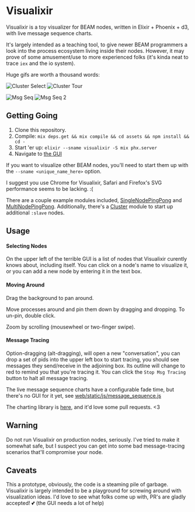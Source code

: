 # Visualixir

Visualixir is a toy visualizer for BEAM nodes, written in Elixir + Phoenix + d3, with live message sequence charts.

It's largely intended as a teaching tool, to give newer BEAM programmers a look into the process ecosystem living inside their nodes. However, it may prove of some amusement/use to more experienced folks (it's kinda neat to trace `iex` and the io system).

Huge gifs are worth a thousand words:

![Cluster Select](https://raw.githubusercontent.com/koudelka/visualixir/master/doc/cluster_select.gif)
![Cluster Tour](https://raw.githubusercontent.com/koudelka/visualixir/master/doc/cluster_tour.gif)

![Msg Seq](https://raw.githubusercontent.com/koudelka/visualixir/master/doc/msg_seq.gif)
![Msg Seq 2](https://raw.githubusercontent.com/koudelka/visualixir/master/doc/msg_seq_2.gif)

## Getting Going

1. Clone this repository.
2. Compile: `mix deps.get && mix compile && cd assets && npm install && cd -`
3. Start 'er up: `elixir --sname visualixir -S mix phx.server`
4. Navigate to [the GUI](http://0.0.0.0:4000)

If you want to visualize other BEAM nodes, you'll need to start them up with the `--sname <unique_name_here>` option.

I suggest you use Chrome for Visualixir, Safari and Firefox's SVG performance seems to be lacking. :(

There are a couple example modules included, [SingleNodePingPong](https://github.com/koudelka/visualixir/blob/master/lib/visualixir/examples/single_node_ping_pong.ex) and [MultiNodePingPong](https://github.com/koudelka/visualixir/blob/master/lib/visualixir/examples/multi_node_ping_pong.ex). Additionally, there's a [Cluster](https://github.com/koudelka/visualixir/blob/master/test/support/cluster.ex) module to start up additional `:slave` nodes.

## Usage

#### Selecting Nodes
On the upper left of the terrible GUI is a list of nodes that Visualixir curently knows about, including itself. You can click on a node's name to visualize it, or you can add a new node by entering it in the text box.

#### Moving Around
Drag the background to pan around.

Move processes around and pin them down by dragging and dropping. To un-pin, double click.

Zoom by scrolling (mousewheel or two-finger swipe).

#### Message Tracing
Option-dragging (alt-dragging), will open a new "conversation", you can drop a set of pids into the upper left box to start tracing, you should see messages they send/receive in the adjoining box. Its outline will change to red to remind you that you're tracing it. You can click the `Stop Msg Tracing` button to halt all message tracing.

The live message sequence charts have a configurable fade time, but there's no GUI for it yet, see [web/static/js/message_sequence.js](https://github.com/koudelka/visualixir/blob/master/web/static/js/message_sequence.js)

The charting library is [here](https://github.com/koudelka/d3-message-sequence), and it'd love some pull requests. <3

## Warning
Do not run Visualixir on production nodes, seriously. I've tried to make it somewhat safe, but I suspect you can get into some bad message-tracing scenarios that'll compromise your node.

## Caveats
This a prototype, obviously, the code is a steaming pile of garbage. Visualixir is largely intended to be a playground for screwing around with visualization ideas. I'd love to see what folks come up with, PR's are gladly accepted! 💕 (the GUI needs a lot of help)
